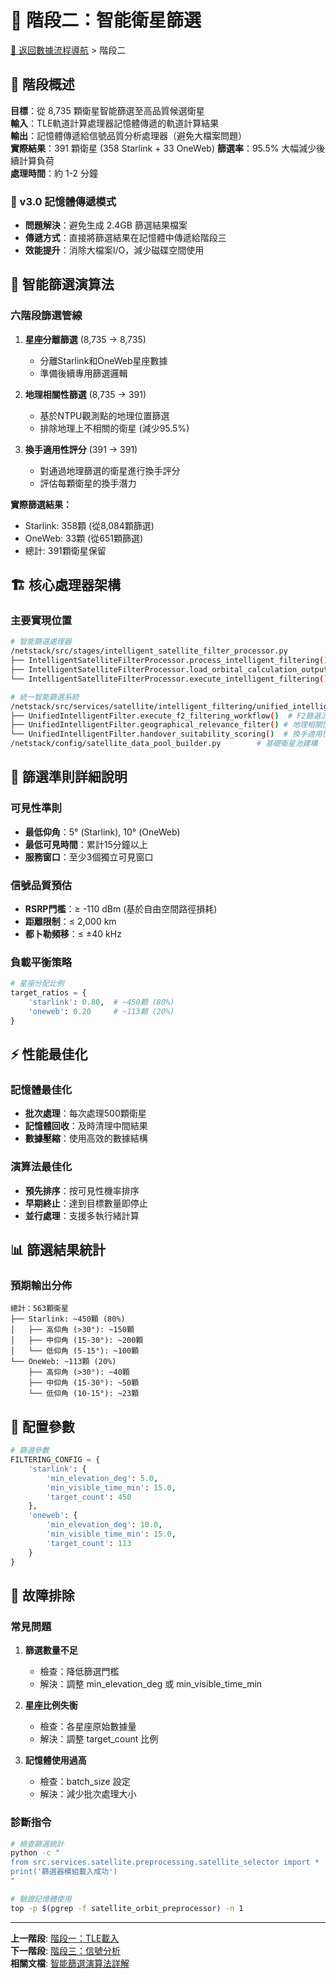 # 🎯 階段二：智能衛星篩選

[🔄 返回數據流程導航](../README.md) > 階段二

## 📖 階段概述

**目標**：從 8,735 顆衛星智能篩選至高品質候選衛星  
**輸入**：TLE軌道計算處理器記憶體傳遞的軌道計算結果  
**輸出**：記憶體傳遞給信號品質分析處理器（避免大檔案問題）  
**實際結果**：391 顆衛星 (358 Starlink + 33 OneWeb)
**篩選率**：95.5% 大幅減少後續計算負荷  
**處理時間**：約 1-2 分鐘

### 🚀 v3.0 記憶體傳遞模式

- **問題解決**：避免生成 2.4GB 篩選結果檔案
- **傳遞方式**：直接將篩選結果在記憶體中傳遞給階段三
- **效能提升**：消除大檔案I/O，減少磁碟空間使用

## 🧠 智能篩選演算法

### 六階段篩選管線

1. **星座分離篩選** (8,735 → 8,735)
   - 分離Starlink和OneWeb星座數據
   - 準備後續專用篩選邏輯

2. **地理相關性篩選** (8,735 → 391)
   - 基於NTPU觀測點的地理位置篩選
   - 排除地理上不相關的衛星 (減少95.5%)

3. **換手適用性評分** (391 → 391)
   - 對通過地理篩選的衛星進行換手評分
   - 評估每顆衛星的換手潛力

**實際篩選結果：**
- Starlink: 358顆 (從8,084顆篩選)
- OneWeb: 33顆 (從651顆篩選)
- 總計: 391顆衛星保留

## 🏗️ 核心處理器架構

### 主要實現位置
```bash
# 智能篩選處理器
/netstack/src/stages/intelligent_satellite_filter_processor.py
├── IntelligentSatelliteFilterProcessor.process_intelligent_filtering()    # 主篩選邏輯
├── IntelligentSatelliteFilterProcessor.load_orbital_calculation_output()  # 載入軌道數據
└── IntelligentSatelliteFilterProcessor.execute_intelligent_filtering()    # 智能篩選執行

# 統一智能篩選系統
/netstack/src/services/satellite/intelligent_filtering/unified_intelligent_filter.py
├── UnifiedIntelligentFilter.execute_f2_filtering_workflow()  # F2篩選流程
├── UnifiedIntelligentFilter.geographical_relevance_filter() # 地理相關性篩選
└── UnifiedIntelligentFilter.handover_suitability_scoring()  # 換手適用性評分
/netstack/config/satellite_data_pool_builder.py        # 基礎衛星池建構
```

## 🎯 篩選準則詳細說明

### 可見性準則
- **最低仰角**：5° (Starlink), 10° (OneWeb)
- **最低可見時間**：累計15分鐘以上
- **服務窗口**：至少3個獨立可見窗口

### 信號品質預估
- **RSRP門檻**：≥ -110 dBm (基於自由空間路徑損耗)
- **距離限制**：≤ 2,000 km
- **都卜勒頻移**：≤ ±40 kHz

### 負載平衡策略
```python
# 星座分配比例
target_ratios = {
    'starlink': 0.80,  # ~450顆 (80%)
    'oneweb': 0.20     # ~113顆 (20%)
}
```

## ⚡ 性能最佳化

### 記憶體最佳化
- **批次處理**：每次處理500顆衛星
- **記憶體回收**：及時清理中間結果
- **數據壓縮**：使用高效的數據結構

### 演算法最佳化
- **預先排序**：按可見性機率排序
- **早期終止**：達到目標數量即停止
- **並行處理**：支援多執行緒計算

## 📊 篩選結果統計

### 預期輸出分佈
```
總計：563顆衛星
├── Starlink: ~450顆 (80%)
│   ├── 高仰角 (>30°): ~150顆
│   ├── 中仰角 (15-30°): ~200顆
│   └── 低仰角 (5-15°): ~100顆
└── OneWeb: ~113顆 (20%)
    ├── 高仰角 (>30°): ~40顆
    ├── 中仰角 (15-30°): ~50顆
    └── 低仰角 (10-15°): ~23顆
```

## 🔧 配置參數

```python
# 篩選參數
FILTERING_CONFIG = {
    'starlink': {
        'min_elevation_deg': 5.0,
        'min_visible_time_min': 15.0,
        'target_count': 450
    },
    'oneweb': {
        'min_elevation_deg': 10.0,
        'min_visible_time_min': 15.0,
        'target_count': 113
    }
}
```

## 🚨 故障排除

### 常見問題

1. **篩選數量不足**
   - 檢查：降低篩選門檻
   - 解決：調整 min_elevation_deg 或 min_visible_time_min

2. **星座比例失衡**
   - 檢查：各星座原始數據量
   - 解決：調整 target_count 比例

3. **記憶體使用過高**
   - 檢查：batch_size 設定
   - 解決：減少批次處理大小

### 診斷指令

```bash
# 檢查篩選統計
python -c "
from src.services.satellite.preprocessing.satellite_selector import *
print('篩選器模組載入成功')
"

# 驗證記憶體使用
top -p $(pgrep -f satellite_orbit_preprocessor) -n 1
```

---
**上一階段**: [階段一：TLE載入](./stage1-tle-loading.md)  
**下一階段**: [階段三：信號分析](./stage3-signal.md)  
**相關文檔**: [智能篩選演算法詳解](../algorithms_implementation.md#智能篩選)
